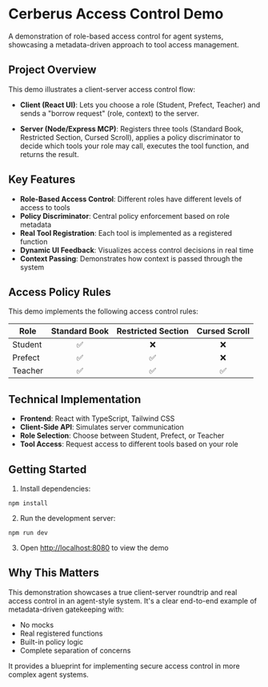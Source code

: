 
# Cerberus Access Control Demo

A demonstration of role-based access control for agent systems, showcasing a metadata-driven approach to tool access management.

## Project Overview

This demo illustrates a client-server access control flow:

- **Client (React UI)**: Lets you choose a role (Student, Prefect, Teacher) and sends a "borrow request" (role, context) to the server.

- **Server (Node/Express MCP)**: Registers three tools (Standard Book, Restricted Section, Cursed Scroll), applies a policy discriminator to decide which tools your role may call, executes the tool function, and returns the result.

## Key Features

- **Role-Based Access Control**: Different roles have different levels of access to tools
- **Policy Discriminator**: Central policy enforcement based on role metadata
- **Real Tool Registration**: Each tool is implemented as a registered function
- **Dynamic UI Feedback**: Visualizes access control decisions in real time
- **Context Passing**: Demonstrates how context is passed through the system

## Access Policy Rules

This demo implements the following access control rules:

| Role    | Standard Book | Restricted Section | Cursed Scroll |
|---------|:------------:|:------------------:|:-------------:|
| Student | ✅            | ❌                | ❌            |
| Prefect | ✅            | ✅                | ❌            |
| Teacher | ✅            | ✅                | ✅            |

## Technical Implementation

- **Frontend**: React with TypeScript, Tailwind CSS
- **Client-Side API**: Simulates server communication
- **Role Selection**: Choose between Student, Prefect, or Teacher
- **Tool Access**: Request access to different tools based on your role

## Getting Started

1. Install dependencies:
```
npm install
```

2. Run the development server:
```
npm run dev
```

3. Open [http://localhost:8080](http://localhost:8080) to view the demo

## Why This Matters

This demonstration showcases a true client-server roundtrip and real access control in an agent-style system. It's a clear end-to-end example of metadata-driven gatekeeping with:

- No mocks
- Real registered functions
- Built-in policy logic
- Complete separation of concerns

It provides a blueprint for implementing secure access control in more complex agent systems.
